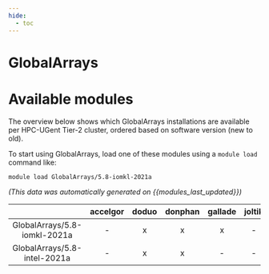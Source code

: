 ```yaml
---
hide:
  - toc
---
```


GlobalArrays
============

# Available modules


The overview below shows which GlobalArrays installations are available per HPC-UGent Tier-2 cluster, ordered based on software version (new to old).

To start using GlobalArrays, load one of these modules using a `module load` command like:

```shell
module load GlobalArrays/5.8-iomkl-2021a
```

*(This data was automatically generated on {{modules_last_updated}})*  

| |accelgor|doduo|donphan|gallade|joltik|shinx|skitty|
| :---: | :---: | :---: | :---: | :---: | :---: | :---: | :---: |
|GlobalArrays/5.8-iomkl-2021a|-|x|x|x|-|-|-|
|GlobalArrays/5.8-intel-2021a|-|x|x|-|-|-|-|

